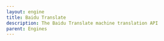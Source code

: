 ```yaml
---
layout: engine
title: Baidu Translate
description: The Baidu Translate machine translation API
parent: Engines
---
```

